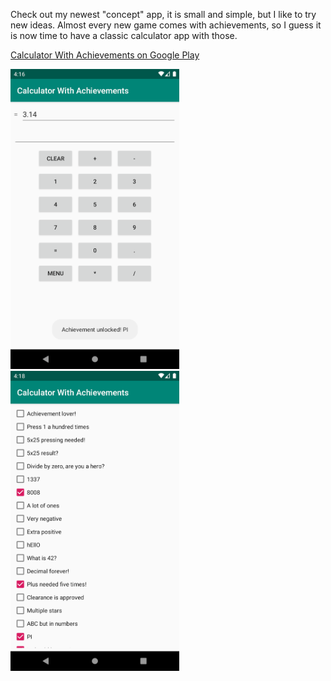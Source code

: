 Check out my newest "concept" app, it is small and simple, but I like to try new ideas. Almost every new game comes with achievements, so I guess it is now time to have a classic calculator app with those.

[Calculator With Achievements on Google Play](https://play.google.com/store/apps/details?id=com.eagercaveart.calculatorwithachievements)

<img src="/calculator.png" width="270" height="480"> <img src="/calculator2.png" width="270" height="480">

